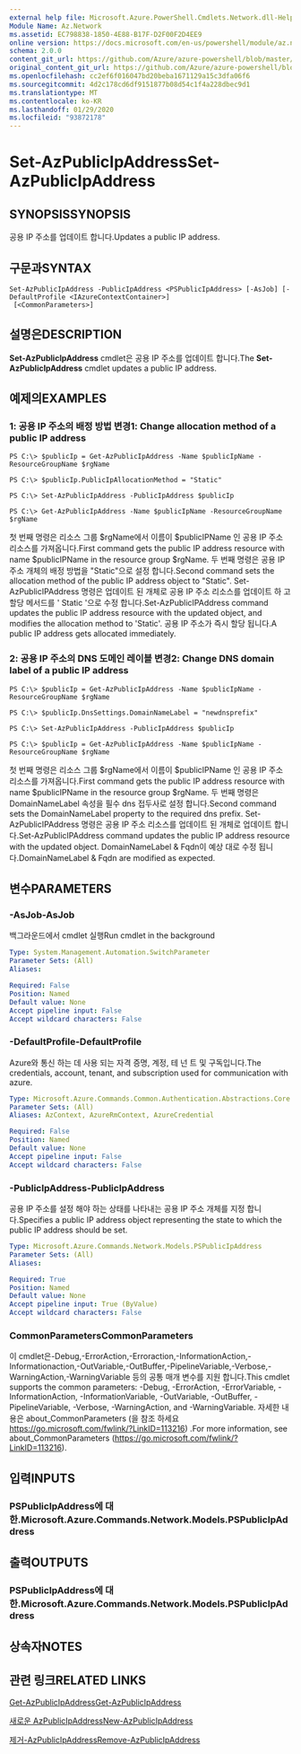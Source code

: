 ```yaml
---
external help file: Microsoft.Azure.PowerShell.Cmdlets.Network.dll-Help.xml
Module Name: Az.Network
ms.assetid: EC798838-1850-4E88-B17F-D2F00F2D4EE9
online version: https://docs.microsoft.com/en-us/powershell/module/az.network/set-azpublicipaddress
schema: 2.0.0
content_git_url: https://github.com/Azure/azure-powershell/blob/master/src/Network/Network/help/Set-AzPublicIpAddress.md
original_content_git_url: https://github.com/Azure/azure-powershell/blob/master/src/Network/Network/help/Set-AzPublicIpAddress.md
ms.openlocfilehash: cc2ef6f016047bd20beba1671129a15c3dfa06f6
ms.sourcegitcommit: 4d2c178cd6df9151877b08d54c1f4a228dbec9d1
ms.translationtype: MT
ms.contentlocale: ko-KR
ms.lasthandoff: 01/29/2020
ms.locfileid: "93872178"
---
```

# <span data-ttu-id="5992f-101">Set-AzPublicIpAddress</span><span class="sxs-lookup"><span data-stu-id="5992f-101">Set-AzPublicIpAddress</span></span>

## <span data-ttu-id="5992f-102">SYNOPSIS</span><span class="sxs-lookup"><span data-stu-id="5992f-102">SYNOPSIS</span></span>
<span data-ttu-id="5992f-103">공용 IP 주소를 업데이트 합니다.</span><span class="sxs-lookup"><span data-stu-id="5992f-103">Updates a public IP address.</span></span>

## <span data-ttu-id="5992f-104">구문과</span><span class="sxs-lookup"><span data-stu-id="5992f-104">SYNTAX</span></span>

```
Set-AzPublicIpAddress -PublicIpAddress <PSPublicIpAddress> [-AsJob] [-DefaultProfile <IAzureContextContainer>]
 [<CommonParameters>]
```

## <span data-ttu-id="5992f-105">설명은</span><span class="sxs-lookup"><span data-stu-id="5992f-105">DESCRIPTION</span></span>
<span data-ttu-id="5992f-106">**Set-AzPublicIpAddress** cmdlet은 공용 IP 주소를 업데이트 합니다.</span><span class="sxs-lookup"><span data-stu-id="5992f-106">The **Set-AzPublicIpAddress** cmdlet updates a public IP address.</span></span>

## <span data-ttu-id="5992f-107">예제의</span><span class="sxs-lookup"><span data-stu-id="5992f-107">EXAMPLES</span></span>

### <span data-ttu-id="5992f-108">1: 공용 IP 주소의 배정 방법 변경</span><span class="sxs-lookup"><span data-stu-id="5992f-108">1: Change allocation method of a public IP address</span></span>
```
PS C:\> $publicIp = Get-AzPublicIpAddress -Name $publicIpName -ResourceGroupName $rgName

PS C:\> $publicIp.PublicIpAllocationMethod = "Static"
    
PS C:\> Set-AzPublicIpAddress -PublicIpAddress $publicIp

PS C:\> Get-AzPublicIpAddress -Name $publicIpName -ResourceGroupName $rgName
```

 <span data-ttu-id="5992f-109">첫 번째 명령은 리소스 그룹 $rgName에서 이름이 $publicIPName 인 공용 IP 주소 리소스를 가져옵니다.</span><span class="sxs-lookup"><span data-stu-id="5992f-109">First command gets the public IP address resource with name $publicIPName in the resource group $rgName.</span></span>
<span data-ttu-id="5992f-110">두 번째 명령은 공용 IP 주소 개체의 배정 방법을 "Static"으로 설정 합니다.</span><span class="sxs-lookup"><span data-stu-id="5992f-110">Second command sets the allocation method of the public IP address object to "Static".</span></span>
<span data-ttu-id="5992f-111">Set-AzPublicIPAddress 명령은 업데이트 된 개체로 공용 IP 주소 리소스를 업데이트 하 고 할당 메서드를 ' Static '으로 수정 합니다.</span><span class="sxs-lookup"><span data-stu-id="5992f-111">Set-AzPublicIPAddress command updates the public IP address resource with the updated object, and modifies the allocation method to 'Static'.</span></span> <span data-ttu-id="5992f-112">공용 IP 주소가 즉시 할당 됩니다.</span><span class="sxs-lookup"><span data-stu-id="5992f-112">A public IP address gets allocated immediately.</span></span>

### <span data-ttu-id="5992f-113">2: 공용 IP 주소의 DNS 도메인 레이블 변경</span><span class="sxs-lookup"><span data-stu-id="5992f-113">2: Change DNS domain label of a public IP address</span></span>
```
PS C:\> $publicIp = Get-AzPublicIpAddress -Name $publicIpName -ResourceGroupName $rgName

PS C:\> $publicIp.DnsSettings.DomainNameLabel = "newdnsprefix"
    
PS C:\> Set-AzPublicIpAddress -PublicIpAddress $publicIp

PS C:\> $publicIp = Get-AzPublicIpAddress -Name $publicIpName -ResourceGroupName $rgName
```

<span data-ttu-id="5992f-114">첫 번째 명령은 리소스 그룹 $rgName에서 이름이 $publicIPName 인 공용 IP 주소 리소스를 가져옵니다.</span><span class="sxs-lookup"><span data-stu-id="5992f-114">First command gets the public IP address resource with name $publicIPName in the resource group $rgName.</span></span>
<span data-ttu-id="5992f-115">두 번째 명령은 DomainNameLabel 속성을 필수 dns 접두사로 설정 합니다.</span><span class="sxs-lookup"><span data-stu-id="5992f-115">Second command sets the DomainNameLabel property to the required dns prefix.</span></span>
<span data-ttu-id="5992f-116">Set-AzPublicIPAddress 명령은 공용 IP 주소 리소스를 업데이트 된 개체로 업데이트 합니다.</span><span class="sxs-lookup"><span data-stu-id="5992f-116">Set-AzPublicIPAddress command updates the public IP address resource with the updated object.</span></span> <span data-ttu-id="5992f-117">DomainNameLabel & Fqdn이 예상 대로 수정 됩니다.</span><span class="sxs-lookup"><span data-stu-id="5992f-117">DomainNameLabel & Fqdn are modified as expected.</span></span>

## <span data-ttu-id="5992f-118">변수</span><span class="sxs-lookup"><span data-stu-id="5992f-118">PARAMETERS</span></span>

### <span data-ttu-id="5992f-119">-AsJob</span><span class="sxs-lookup"><span data-stu-id="5992f-119">-AsJob</span></span>
<span data-ttu-id="5992f-120">백그라운드에서 cmdlet 실행</span><span class="sxs-lookup"><span data-stu-id="5992f-120">Run cmdlet in the background</span></span>

```yaml
Type: System.Management.Automation.SwitchParameter
Parameter Sets: (All)
Aliases:

Required: False
Position: Named
Default value: None
Accept pipeline input: False
Accept wildcard characters: False
```

### <span data-ttu-id="5992f-121">-DefaultProfile</span><span class="sxs-lookup"><span data-stu-id="5992f-121">-DefaultProfile</span></span>
<span data-ttu-id="5992f-122">Azure와 통신 하는 데 사용 되는 자격 증명, 계정, 테 넌 트 및 구독입니다.</span><span class="sxs-lookup"><span data-stu-id="5992f-122">The credentials, account, tenant, and subscription used for communication with azure.</span></span>

```yaml
Type: Microsoft.Azure.Commands.Common.Authentication.Abstractions.Core.IAzureContextContainer
Parameter Sets: (All)
Aliases: AzContext, AzureRmContext, AzureCredential

Required: False
Position: Named
Default value: None
Accept pipeline input: False
Accept wildcard characters: False
```

### <span data-ttu-id="5992f-123">-PublicIpAddress</span><span class="sxs-lookup"><span data-stu-id="5992f-123">-PublicIpAddress</span></span>
<span data-ttu-id="5992f-124">공용 IP 주소를 설정 해야 하는 상태를 나타내는 공용 IP 주소 개체를 지정 합니다.</span><span class="sxs-lookup"><span data-stu-id="5992f-124">Specifies a public IP address object representing the state to which the public IP address should be set.</span></span>

```yaml
Type: Microsoft.Azure.Commands.Network.Models.PSPublicIpAddress
Parameter Sets: (All)
Aliases:

Required: True
Position: Named
Default value: None
Accept pipeline input: True (ByValue)
Accept wildcard characters: False
```

### <span data-ttu-id="5992f-125">CommonParameters</span><span class="sxs-lookup"><span data-stu-id="5992f-125">CommonParameters</span></span>
<span data-ttu-id="5992f-126">이 cmdlet은-Debug,-ErrorAction,-Erroraction,-InformationAction,-Informationaction,-OutVariable,-OutBuffer,-PipelineVariable,-Verbose,-WarningAction,-WarningVariable 등의 공통 매개 변수를 지원 합니다.</span><span class="sxs-lookup"><span data-stu-id="5992f-126">This cmdlet supports the common parameters: -Debug, -ErrorAction, -ErrorVariable, -InformationAction, -InformationVariable, -OutVariable, -OutBuffer, -PipelineVariable, -Verbose, -WarningAction, and -WarningVariable.</span></span> <span data-ttu-id="5992f-127">자세한 내용은 about_CommonParameters (을 참조 하세요 https://go.microsoft.com/fwlink/?LinkID=113216) .</span><span class="sxs-lookup"><span data-stu-id="5992f-127">For more information, see about_CommonParameters (https://go.microsoft.com/fwlink/?LinkID=113216).</span></span>

## <span data-ttu-id="5992f-128">입력</span><span class="sxs-lookup"><span data-stu-id="5992f-128">INPUTS</span></span>

### <span data-ttu-id="5992f-129">PSPublicIpAddress에 대 한.</span><span class="sxs-lookup"><span data-stu-id="5992f-129">Microsoft.Azure.Commands.Network.Models.PSPublicIpAddress</span></span>

## <span data-ttu-id="5992f-130">출력</span><span class="sxs-lookup"><span data-stu-id="5992f-130">OUTPUTS</span></span>

### <span data-ttu-id="5992f-131">PSPublicIpAddress에 대 한.</span><span class="sxs-lookup"><span data-stu-id="5992f-131">Microsoft.Azure.Commands.Network.Models.PSPublicIpAddress</span></span>

## <span data-ttu-id="5992f-132">상속자</span><span class="sxs-lookup"><span data-stu-id="5992f-132">NOTES</span></span>

## <span data-ttu-id="5992f-133">관련 링크</span><span class="sxs-lookup"><span data-stu-id="5992f-133">RELATED LINKS</span></span>

[<span data-ttu-id="5992f-134">Get-AzPublicIpAddress</span><span class="sxs-lookup"><span data-stu-id="5992f-134">Get-AzPublicIpAddress</span></span>](./Get-AzPublicIpAddress.md)

[<span data-ttu-id="5992f-135">새로운 AzPublicIpAddress</span><span class="sxs-lookup"><span data-stu-id="5992f-135">New-AzPublicIpAddress</span></span>](./New-AzPublicIpAddress.md)

[<span data-ttu-id="5992f-136">제거-AzPublicIpAddress</span><span class="sxs-lookup"><span data-stu-id="5992f-136">Remove-AzPublicIpAddress</span></span>](./Remove-AzPublicIpAddress.md)



